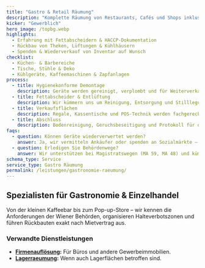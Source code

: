 ```yaml
---
title: "Gastro & Retail Räumung"
description: "Komplette Räumung von Restaurants, Cafés und Shops inklusive Kühltechnik und Hygieneauflagen."
kicker: "Gewerblich"
hero_image: /topbg.webp
highlights:
  - Erfahrung mit Fettabscheidern & HACCP-Dokumentation
  - Rückbau von Theken, Lüftungen & Kühlhäusern
  - Spenden & Wiederverkauf von Inventar auf Wunsch
checklist:
  - Küchen- & Barbereiche
  - Tische, Stühle & Deko
  - Kühlgeräte, Kaffeemaschinen & Zapfanlagen
process:
  - title: Hygienekonforme Demontage
    description: Geräte werden gereinigt, verplombt und für Weiterverkauf aufbereitet.
  - title: Fettabscheider & Entlüftung
    description: Wir kümmern uns um Reinigung, Entsorgung und Stilllegung.
  - title: Verkaufsflächen
    description: Regale, Kassentische und POS-Technik werden fachgerecht entfernt.
  - title: Abschluss
    description: Bodenreinigung, Geruchsbeseitigung und Protokoll für den Vermieter.
faqs:
  - question: Können Geräte wiederverwertet werden?
    answer: Ja, wir vermitteln Ankäufer oder spenden an Sozialmärkte – inklusive Wertausgleich.
  - question: Erledigen Sie Behördenwege?
    answer: Wir unterstützen bei Magistratswegen (MA 59, MA 48) und kümmern uns um Abmeldungen.
schema_type: Service
service_type: Gastro Räumung
permalink: /leistungen/gastronomie-raeumung/
---
```

## Spezialisten für Gastronomie & Einzelhandel

Von der kleinen Kaffeebar bis zum Pop-up-Store – wir kennen die Anforderungen der Wiener Behörden, organisieren Halteverbotszonen und führen Rückbauten exakt nach Mietvertrag aus.

### Verwandte Dienstleistungen

- **[Firmenauflösung](/leistungen/firmenaufloesung/):** Für Büros und andere Gewerbeimmobilien.
- **[Lagerraeumung](/leistungen/lagerraeumung/):** Wenn auch Lagerflächen betroffen sind.
